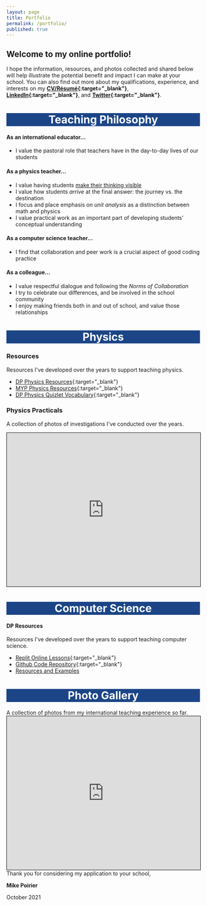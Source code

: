 ```yaml
---
layout: page
title: Portfolio
permalink: /portfolio/
published: true
---
```

## Welcome to my online portfolio!
  
I hope the information, resources, and photos collected and shared below will help illustrate the potential benefit and impact I can make at your school. You can also find out more about my qualifications, experience, and interests on my **[CV/Résumé](https://drive.google.com/file/d/1glDde-ajDM7koyvnCMvvCRr3JIPvvafF/view?usp=sharing){:target="_blank"}**, **[LinkedIn](https://www.linkedin.com/in/mvpoirier8){:target="_blank"}**, and **[Twitter](https://twitter.com/mvpoirier){:target="_blank"}**.

<h1 style="background-color:#1c4587;color:White;" align="center">Teaching Philosophy</h1>

#### As an international educator...
- I value the pastoral role that teachers have in the day-to-day lives of our students

#### As a physics teacher...
- I value having students [make their thinking visible](https://pz.harvard.edu/thinking-routines)
- I value how students *arrive* at the final answer: the journey vs. the destination
- I focus and place emphasis on *unit analysis* as a distinction between math and physics
- I value practical work as an important part of developing students' conceptual understanding

#### As a computer science teacher...
- I find that collaboration and peer work is a crucial aspect of good coding practice

#### As a colleague...
- I value respectful dialogue and following the *Norms of Collaboration*
- I try to celebrate our differences, and be involved in the school community
- I enjoy making friends both in and out of school, and value those relationships
  
<h1 style="background-color:#1c4587;color:White;" align="center">Physics</h1>
  
### Resources
Resources I've developed over the years to support teaching physics.
- [DP Physics Resources](/physics_dp){:target="_blank"}
- [MYP Physics Resources](/physics_myp){:target="_blank"}
- [DP Physics Quizlet Vocabulary](https://quizlet.com/mvpoirier/folders/dp-physics/sets){:target="_blank"}

### Physics Practicals
A collection of photos of investigations I've conducted over the years.
<iframe src="https://drive.google.com/embeddedfolderview?id=0B6pDDaLlP7i9d3hkbzZySTBfLTQ#grid" width="100%" height="400px" style="border:1px solid black;"></iframe>  
  
<h1 style="background-color:#1c4587;color:White;" align="center">Computer Science</h1>

#### DP Resources
Resources I've developed over the years to support teaching computer science.
- [Replit Online Lessons](https://repl.it/@mpoirier){:target="_blank"}
- [Github Code Repository](https://github.com/mvpoirier){:target="_blank"}
- [Resources and Examples](https://mvpoirier.github.io/coding/)  
  
<h1 style="background-color:#1c4587;color:White;" align="center">Photo Gallery</h1>
A collection of photos from my international teaching experience so far.
<iframe src="https://drive.google.com/embeddedfolderview?id=1ze-c7pArKdb_ZVdRN_NtHbPRVUAanBTL#grid" width="100%" height="400px" style="border:1px solid black;"></iframe>  
  
<br>
Thank you for considering my application to your school,  
  
**Mike Poirier**  
  
October 2021
